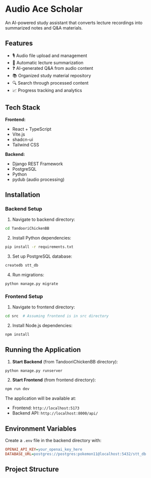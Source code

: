 # Audio Ace Scholar

An AI-powered study assistant that converts lecture recordings into summarized notes and Q&A materials.

## Features

- 🎙️ Audio file upload and management
- 📝 Automatic lecture summarization
- ❓ AI-generated Q&A from audio content
- 📚 Organized study material repository
- 🔍 Search through processed content
- 📈 Progress tracking and analytics

## Tech Stack

**Frontend:**
- React + TypeScript
- Vite.js
- shadcn-ui
- Tailwind CSS

**Backend:**
- Django REST Framework
- PostgreSQL
- Python
- pydub (audio processing)

## Installation

### Backend Setup

1. Navigate to backend directory:
```bash
cd TandooriChickenBB
```

2. Install Python dependencies:
```bash
pip install -r requirements.txt
```

3. Set up PostgreSQL database:
```bash
createdb stt_db
```

4. Run migrations:
```bash
python manage.py migrate
```

### Frontend Setup

1. Navigate to frontend directory:
```bash
cd src  # Assuming frontend is in src directory
```

2. Install Node.js dependencies:
```bash
npm install
```

## Running the Application

1. **Start Backend** (from TandooriChickenBB directory):
```bash
python manage.py runserver
```

2. **Start Frontend** (from frontend directory):
```bash
npm run dev
```

The application will be available at:
- Frontend: `http://localhost:5173`
- Backend API: `http://localhost:8000/api/`

## Environment Variables

Create a `.env` file in the backend directory with:
```ini
OPENAI_API_KEY=your_openai_key_here
DATABASE_URL=postgres://postgres:pokemon11@localhost:5432/stt_db
```

## Project Structure
